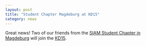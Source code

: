 ```yaml
---
layout: post
title: "Student Chapter Magdeburg at KD15"
category: news
---
```


Great news! Two of our friends from the [SIAM Student Chapter in Magdeburg] will join the [KD15].

[SIAM Student Chapter in Magdeburg]: http://www.siamchapter.ovgu.de/
[KD15]: http://sscdelft.github.io/activities/2015/02/02/krylov-day.html
